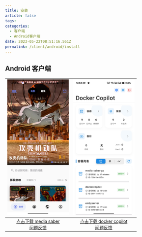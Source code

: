 ```yaml
---
title: 安装
article: false
tags:
categories: 
  - 客户端
  - Android客户端
date: 2023-05-22T08:51:16.561Z
permalink: /client/android/install
---
```

## Android 客户端

| <img src="./images/MediaSaber.jpg" alt="media saber" width="200" /> | <img src="./images/DockerCopilot.jpg" alt="docker copilot" width="200" /> |
|:--:|:--:|
| [点击下载 media saber](https://github.com/singleton-altman/media_saber_go/releases) <br> [问题反馈](https://github.com/singleton-altman/media_saber_go/issues) | [点击下载 docker copilot](https://github.com/singleton-altman/docker_copilot_andriod_app/releases) <br> [问题反馈](https://github.com/singleton-altman/docker_copilot_andriod_app/issues) |
